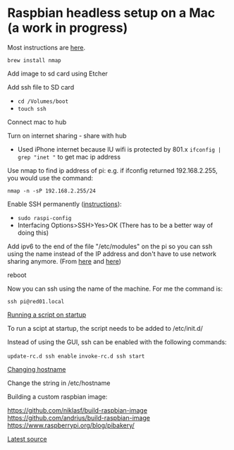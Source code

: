 # Raspbian headless setup on a Mac (a work in progress)

Most instructions are [here](https://medium.com/@viveks3th/how-to-bootstrap-a-headless-raspberry-pi-with-a-mac-6eba3be20b26).

`brew install nmap`

Add image to sd card using Etcher

Add ssh file to SD card
 - `cd /Volumes/boot`
 - `touch ssh`

Connect mac to hub

Turn on internet sharing - share with hub
- Used iPhone internet because IU wifi is protected by 801.x 
`ifconfig | grep "inet "` to get mac ip address

Use nmap to find ip address of pi: e.g. if ifconfig returned 192.168.2.255, 
you would use the command: 

`nmap -n -sP 192.168.2.255/24`

Enable SSH permanently 
([instructions](https://www.raspberrypi.org/documentation/remote-access/ssh/)):
 - `sudo raspi-config`
 - Interfacing Options>SSH>Yes>OK (There has to be a better way of doing this)
 
Add ipv6 to the end of the file "/etc/modules" on the pi so you can ssh using the name 
instead of the IP address and don't have to use network sharing anymore. (From [here](https://raspberrypi.stackexchange.com/questions/19579/ssh-into-pi-from-mac-over-direct-ethernet-connection) 
and [here](https://bneijt.nl/blog/post/enable-ipv6-on-your-raspberry-pi/))

reboot

Now you can ssh using the name of the machine. For me the command is:

`ssh pi@red01.local`

[Running a script on startup](https://raspberrypi.stackexchange.com/questions/8734/execute-script-on-start-up)

To run a scipt at startup, the script needs to be added to /etc/init.d/

Instead of using the GUI, ssh can be enabled with the following commands:

`update-rc.d ssh enable`
`invoke-rc.d ssh start`

[Changing hostname](https://raspberrypi.stackexchange.com/questions/44955/config-txt-hostname)

Change the string in /etc/hostname

Building a custom raspbian image:

https://github.com/niklasf/build-raspbian-image
https://github.com/andrius/build-raspbian-image
https://www.raspberrypi.org/blog/pibakery/

[Latest source](http://archive.raspbian.org/raspbian/dists/stretch/)



